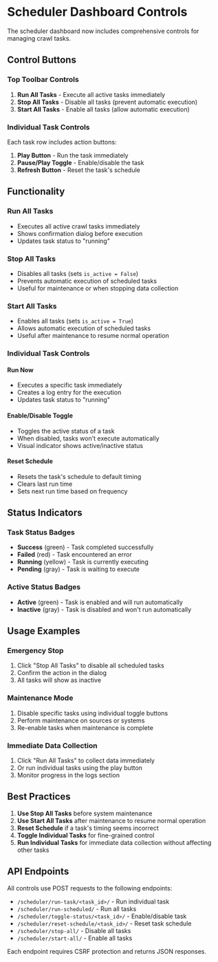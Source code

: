 # Scheduler Dashboard Controls

The scheduler dashboard now includes comprehensive controls for managing crawl tasks.

## Control Buttons

### Top Toolbar Controls
1. **Run All Tasks** - Execute all active tasks immediately
2. **Stop All Tasks** - Disable all tasks (prevent automatic execution)
3. **Start All Tasks** - Enable all tasks (allow automatic execution)

### Individual Task Controls
Each task row includes action buttons:
1. **Play Button** - Run the task immediately
2. **Pause/Play Toggle** - Enable/disable the task
3. **Refresh Button** - Reset the task's schedule

## Functionality

### Run All Tasks
- Executes all active crawl tasks immediately
- Shows confirmation dialog before execution
- Updates task status to "running"

### Stop All Tasks
- Disables all tasks (sets `is_active = False`)
- Prevents automatic execution of scheduled tasks
- Useful for maintenance or when stopping data collection

### Start All Tasks
- Enables all tasks (sets `is_active = True`)
- Allows automatic execution of scheduled tasks
- Useful after maintenance to resume normal operation

### Individual Task Controls

#### Run Now
- Executes a specific task immediately
- Creates a log entry for the execution
- Updates task status to "running"

#### Enable/Disable Toggle
- Toggles the active status of a task
- When disabled, tasks won't execute automatically
- Visual indicator shows active/inactive status

#### Reset Schedule
- Resets the task's schedule to default timing
- Clears last run time
- Sets next run time based on frequency

## Status Indicators

### Task Status Badges
- **Success** (green) - Task completed successfully
- **Failed** (red) - Task encountered an error
- **Running** (yellow) - Task is currently executing
- **Pending** (gray) - Task is waiting to execute

### Active Status Badges
- **Active** (green) - Task is enabled and will run automatically
- **Inactive** (gray) - Task is disabled and won't run automatically

## Usage Examples

### Emergency Stop
1. Click "Stop All Tasks" to disable all scheduled tasks
2. Confirm the action in the dialog
3. All tasks will show as inactive

### Maintenance Mode
1. Disable specific tasks using individual toggle buttons
2. Perform maintenance on sources or systems
3. Re-enable tasks when maintenance is complete

### Immediate Data Collection
1. Click "Run All Tasks" to collect data immediately
2. Or run individual tasks using the play button
3. Monitor progress in the logs section

## Best Practices

1. **Use Stop All Tasks** before system maintenance
2. **Use Start All Tasks** after maintenance to resume normal operation
3. **Reset Schedule** if a task's timing seems incorrect
4. **Toggle Individual Tasks** for fine-grained control
5. **Run Individual Tasks** for immediate data collection without affecting other tasks

## API Endpoints

All controls use POST requests to the following endpoints:
- `/scheduler/run-task/<task_id>/` - Run individual task
- `/scheduler/run-scheduled/` - Run all tasks
- `/scheduler/toggle-status/<task_id>/` - Enable/disable task
- `/scheduler/reset-schedule/<task_id>/` - Reset task schedule
- `/scheduler/stop-all/` - Disable all tasks
- `/scheduler/start-all/` - Enable all tasks

Each endpoint requires CSRF protection and returns JSON responses.